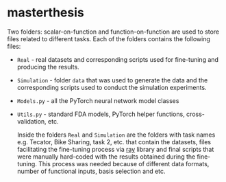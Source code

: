 # masterthesis


Two folders: scalar-on-function and function-on-function are used to store files related to different tasks. Each of the folders contains the following files:

- `Real` - real datasets and corresponding scripts used for fine-tuning and producing the results.
- `Simulation` - folder `data` that was used to generate the data and the corresponding scripts used to conduct the simulation experiments.
- `Models.py` - all the PyTorch neural network model classes
- `Utils.py` - standard FDA models, PyTorch helper functions, cross-validation, etc.

  Inside the folders `Real` and `Simulation` are the folders with task names e.g. Tecator, Bike Sharing, task 2, etc. that contain the datasets, files facilitating the fine-tuning process via [ray](https://docs.ray.io/en/latest/ray-overview/getting-started.html) library and final scripts that were manually hard-coded with the results obtained during the fine-tuning. This process was needed because of different data formats, number of functional inputs, basis selection and etc. 
